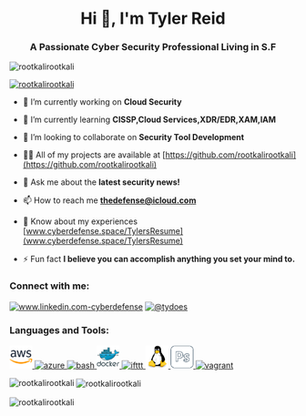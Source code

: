 <h1 align="center">Hi 👋, I'm Tyler Reid</h1>
<h3 align="center">A Passionate Cyber Security Professional Living in S.F</h3>

<p align="left"> <img src="https://komarev.com/ghpvc/?username=rootkalirootkali&label=Profile%20views&color=0e75b6&style=flat" alt="rootkalirootkali" /> </p>

<p align="left"> <a href="https://github.com/ryo-ma/github-profile-trophy"><img src="https://github-profile-trophy.vercel.app/?username=rootkalirootkali" alt="rootkalirootkali" /></a> </p>

- 🔭 I’m currently working on **Cloud Security**

- 🌱 I’m currently learning **CISSP,Cloud Services,XDR/EDR,XAM,IAM**

- 👯 I’m looking to collaborate on **Security Tool Development**

- 👨‍💻 All of my projects are available at [https://github.com/rootkalirootkali](https://github.com/rootkalirootkali)

- 💬 Ask me about the **latest security news!**

- 📫 How to reach me **thedefense@icloud.com**

- 📄 Know about my experiences [www.cyberdefense.space/TylersResume](www.cyberdefense.space/TylersResume)

- ⚡ Fun fact **I believe you can accomplish anything you set your mind to.**

<h3 align="left">Connect with me:</h3>
<p align="left">
<a href="https://linkedin.com/in/www.linkedin.com-cyberdefense" target="blank"><img align="center" src="https://raw.githubusercontent.com/rahuldkjain/github-profile-readme-generator/master/src/images/icons/Social/linked-in-alt.svg" alt="www.linkedin.com-cyberdefense" height="30" width="40" /></a>
<a href="https://instagram.com/@tydoes" target="blank"><img align="center" src="https://raw.githubusercontent.com/rahuldkjain/github-profile-readme-generator/master/src/images/icons/Social/instagram.svg" alt="@tydoes" height="30" width="40" /></a>
</p>

<h3 align="left">Languages and Tools:</h3>
<p align="left"> <a href="https://aws.amazon.com" target="_blank" rel="noreferrer"> <img src="https://raw.githubusercontent.com/devicons/devicon/master/icons/amazonwebservices/amazonwebservices-original-wordmark.svg" alt="aws" width="40" height="40"/> </a> <a href="https://azure.microsoft.com/en-in/" target="_blank" rel="noreferrer"> <img src="https://www.vectorlogo.zone/logos/microsoft_azure/microsoft_azure-icon.svg" alt="azure" width="40" height="40"/> </a> <a href="https://www.gnu.org/software/bash/" target="_blank" rel="noreferrer"> <img src="https://www.vectorlogo.zone/logos/gnu_bash/gnu_bash-icon.svg" alt="bash" width="40" height="40"/> </a> <a href="https://www.docker.com/" target="_blank" rel="noreferrer"> <img src="https://raw.githubusercontent.com/devicons/devicon/master/icons/docker/docker-original-wordmark.svg" alt="docker" width="40" height="40"/> </a> <a href="https://ifttt.com/" target="_blank" rel="noreferrer"> <img src="https://www.vectorlogo.zone/logos/ifttt/ifttt-ar21.svg" alt="ifttt" width="40" height="40"/> </a> <a href="https://www.linux.org/" target="_blank" rel="noreferrer"> <img src="https://raw.githubusercontent.com/devicons/devicon/master/icons/linux/linux-original.svg" alt="linux" width="40" height="40"/> </a> <a href="https://www.photoshop.com/en" target="_blank" rel="noreferrer"> <img src="https://raw.githubusercontent.com/devicons/devicon/master/icons/photoshop/photoshop-line.svg" alt="photoshop" width="40" height="40"/> </a> <a href="https://www.vagrantup.com/" target="_blank" rel="noreferrer"> <img src="https://www.vectorlogo.zone/logos/vagrantup/vagrantup-icon.svg" alt="vagrant" width="40" height="40"/> </a> </p>

<p><img align="left" src="https://github-readme-stats.vercel.app/api/top-langs?username=rootkalirootkali&show_icons=true&locale=en&layout=compact" alt="rootkalirootkali" /></p>

<p>&nbsp;<img align="center" src="https://github-readme-stats.vercel.app/api?username=rootkalirootkali&show_icons=true&locale=en" alt="rootkalirootkali" /></p>

<p><img align="center" src="https://github-readme-streak-stats.herokuapp.com/?user=rootkalirootkali&" alt="rootkalirootkali" /></p>

